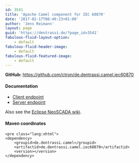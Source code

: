 ```yaml
---
id: 3541
title: 'Apache Camel component for IEC 60870'
date: '2017-02-17T08:40:23+01:00'
author: 'Jens Reimann'
layout: page
guid: 'https://dentrassi.de/?page_id=3541'
fabulous-fluid-layout-option:
    - default
fabulous-fluid-header-image:
    - default
fabulous-fluid-featured-image:
    - default
---
```


**GitHub:** <https://github.com/ctron/de.dentrassi.camel.iec60870>

<!-- more -->

#### Documentation

- [Client endpoint](https://github.com/ctron/de.dentrassi.camel.iec60870/blob/master/camel-iec60870/src/main/docs/iec60870-client.adoc)
- [Server endpoint](https://github.com/ctron/de.dentrassi.camel.iec60870/blob/master/camel-iec60870/src/main/docs/iec60870-server.adoc)

Also see the [Eclipse NeoSCADA wiki](https://wiki.eclipse.org/EclipseNeoSCADA/Components/IEC60870).

#### Maven coordinates

```
<pre class="lang:xhtml">
<dependency>
    <groupid>de.dentrassi.camel</groupid>
    <artifactid>de.dentrassi.camel.iec60870</artifactid>
    <version></version>
</dependency>
```

